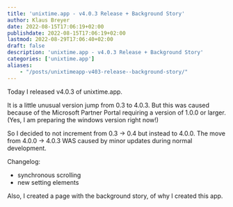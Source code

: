 ```yaml
---
title: 'unixtime.app - v4.0.3 Release + Background Story'
author: Klaus Breyer
date: 2022-08-15T17:06:19+02:00
publishdate: 2022-08-15T17:06:19+02:00
lastmod: 2022-08-29T17:06:40+02:00
draft: false
description: 'unixtime.app - v4.0.3 Release + Background Story'
categories: ['unixtime.app']
aliases:
    - "/posts/unixtimeapp-v403-release--background-story/"
---
```




Today I released v4.0.3 of unixtime.app.

It is a little unusual version jump from 0.3 to 4.0.3. But this was caused because of the Microsoft Partner Portal requiring a version of 1.0.0 or larger. (Yes, I am preparing the windows version right now!)

So I decided to not increment from 0.3 -> 0.4 but instead to 4.0.0. The move from 4.0.0 -> 4.0.3 WAS caused by minor updates during normal development.

Changelog:

- synchronous scrolling
- new setting elements


Also, I created a page with the background story, of why I created this app.

